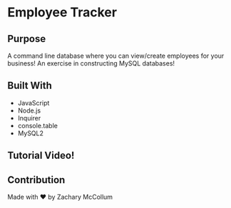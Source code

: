 # Employee Tracker

## Purpose
A command line database where you can view/create employees for your business! An exercise in constructing MySQL databases!

## Built With
* JavaScript
* Node.js
* Inquirer
* console.table
* MySQL2

## Tutorial Video!


## Contribution
Made with ❤️ by Zachary McCollum
